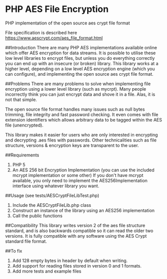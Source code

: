 PHP AES File Encryption
=============

PHP implementation of the open source aes crypt file format

File specification is described here
https://www.aescrypt.com/aes_file_format.html

##Introduction
There are many PHP AES implementations available online which offer AES encryption for data streams.  It is possible to utilise these low level libraries to encrypt files, but unless you do everything correctly you can end up with an insecure (or broken) library.  This library works at a higher level, depending on a low level AES encryption engine (which you can configure), and implementing the open source aes crypt file format.

##Problems
There are many problems to solve when implementing file encryption using a lower level library (such as mycrpt).  Many people incorrectly think you can just encrypt data and shove it in a file.  Alas, it is not that simple.

The open source file format handles many issues such as null bytes trimming, file integrity and fast password checking.  It even comes with file extension identifiers which allows arbitrary data to be tagged within the AES file (unencrypted).

This library makes it easier for users who are only interested in encrypting and decrypting .aes files with passwords.  Other technicalities such as file structure, versions & encryption keys are transparent to the user.

##Requirements
1. PHP 5
2. An AES 256 bit Encryption Implementation (you can use the included mcrypt implementation or some other)
If you don't have mcrypt available, you only need to implement the AES256Implementation interface using whatever library you want.

##Usage (see tests/AESCryptFileLibTest.php)
1. Include the AESCryptFileLib.php class
2. Construct an instance of the library using an AES256 implementation
3. Call the public functions

##Compatibility
This library writes version 2 of the aes file structure standard, and is also backwards compatible so it can read the older two versions.
It is fully compatible with any software using the AES Crypt standard file format.

##To fix
1. Add 128 empty bytes in header by default when writing.
2. Add support for reading files stored in version 0 and 1 formats.
3. Add more tests and example files